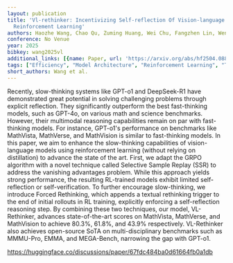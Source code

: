 ```yaml
---
layout: publication
title: 'Vl-rethinker: Incentivizing Self-reflection Of Vision-language Models With
  Reinforcement Learning'
authors: Haozhe Wang, Chao Qu, Zuming Huang, Wei Chu, Fangzhen Lin, Wenhu Chen
conference: No Venue
year: 2025
bibkey: wang2025vl
additional_links: [{name: Paper, url: 'https://arxiv.org/abs/hf2504.08837'}]
tags: ["Efficiency", "Model Architecture", "Reinforcement Learning", "Training Techniques"]
short_authors: Wang et al.
---
```

Recently, slow-thinking systems like GPT-o1 and DeepSeek-R1 have demonstrated great potential in solving challenging problems through explicit reflection. They significantly outperform the best fast-thinking models, such as GPT-4o, on various math and science benchmarks. However, their multimodal reasoning capabilities remain on par with fast-thinking models. For instance, GPT-o1's performance on benchmarks like MathVista, MathVerse, and MathVision is similar to fast-thinking models. In this paper, we aim to enhance the slow-thinking capabilities of vision-language models using reinforcement learning (without relying on distillation) to advance the state of the art. First, we adapt the GRPO algorithm with a novel technique called Selective Sample Replay (SSR) to address the vanishing advantages problem. While this approach yields strong performance, the resulting RL-trained models exhibit limited self-reflection or self-verification. To further encourage slow-thinking, we introduce Forced Rethinking, which appends a textual rethinking trigger to the end of initial rollouts in RL training, explicitly enforcing a self-reflection reasoning step. By combining these two techniques, our model, VL-Rethinker, advances state-of-the-art scores on MathVista, MathVerse, and MathVision to achieve 80.3%, 61.8%, and 43.9% respectively. VL-Rethinker also achieves open-source SoTA on multi-disciplinary benchmarks such as MMMU-Pro, EMMA, and MEGA-Bench, narrowing the gap with GPT-o1.

https://huggingface.co/discussions/paper/67fdc484ba0d61664fb0a1db